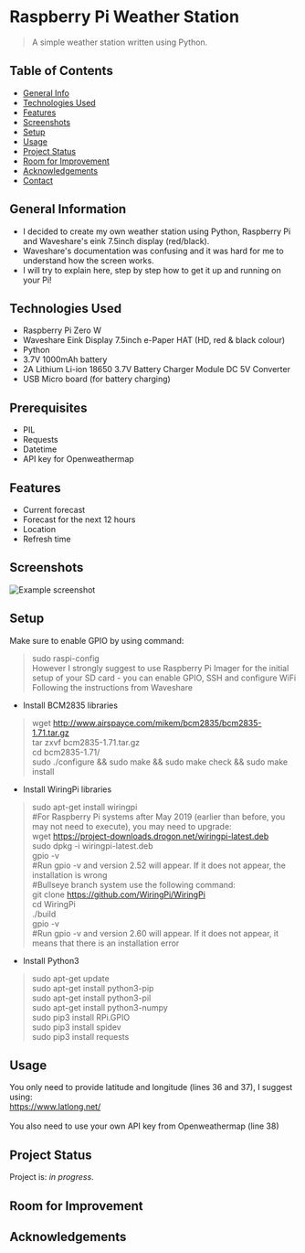# Raspberry Pi Weather Station
> A simple weather station written using Python.

## Table of Contents
* [General Info](#general-information)
* [Technologies Used](#technologies-used)
* [Features](#features)
* [Screenshots](#screenshots)
* [Setup](#setup)
* [Usage](#usage)
* [Project Status](#project-status)
* [Room for Improvement](#room-for-improvement)
* [Acknowledgements](#acknowledgements)
* [Contact](#contact)
<!-- * [License](#license) -->


## General Information
- I decided to create my own weather station using Python, Raspberry Pi and Waveshare's eink 7.5inch display (red/black).<br>
- Waveshare's documentation was confusing and it was hard for me to understand how the screen works.
- I will try to explain here, step by step how to get it up and running on your Pi!


## Technologies Used
- Raspberry Pi Zero W
- Waveshare Eink Display 7.5inch e-Paper HAT (HD, red & black colour)
- Python
- 3.7V 1000mAh battery
- 2A Lithium Li-ion 18650 3.7V Battery Charger Module DC 5V Converter
- USB Micro board (for battery charging)

## Prerequisites
- PIL
- Requests
- Datetime
- API key for Openweathermap

## Features
- Current forecast
- Forecast for the next 12 hours
- Location
- Refresh time

## Screenshots
![Example screenshot](./img/screenshot.png)
<!-- If you have screenshots you'd like to share, include them here. -->


## Setup
Make sure to enable GPIO by using command:<br>
>sudo raspi-config<br>
However I strongly suggest to use Raspberry Pi Imager for the initial setup of your SD card - you can enable GPIO, SSH and configure WiFi<br>
Following the instructions from Waveshare<br>
- Install BCM2835 libraries<br>
>wget http://www.airspayce.com/mikem/bcm2835/bcm2835-1.71.tar.gz<br>
>tar zxvf bcm2835-1.71.tar.gz<br>
>cd bcm2835-1.71/<br>
>sudo ./configure && sudo make && sudo make check && sudo make install<br>

- Install WiringPi libraries<br>
>sudo apt-get install wiringpi<br>
#For Raspberry Pi systems after May 2019 (earlier than before, you may not need to execute), you may need to upgrade:<br>
>wget https://project-downloads.drogon.net/wiringpi-latest.deb<br>
>sudo dpkg -i wiringpi-latest.deb<br>
>gpio -v<br>
#Run gpio -v and version 2.52 will appear. If it does not appear, the installation is wrong<br>
#Bullseye branch system use the following command:<br>
>git clone https://github.com/WiringPi/WiringPi<br>
>cd WiringPi<br>
>./build<br>
>gpio -v<br>
#Run gpio -v and version 2.60 will appear. If it does not appear, it means that there is an installation error<br>
- Install Python3<br>
>sudo apt-get update<br>
>sudo apt-get install python3-pip<br>
>sudo apt-get install python3-pil<br>
>sudo apt-get install python3-numpy<br>
>sudo pip3 install RPi.GPIO<br>
>sudo pip3 install spidev<br>
>sudo pip3 install requests<br>

## Usage
You only need to provide latitude and longitude (lines 36 and 37), I suggest using:<br>
<a href='https://www.latlong.net/'>https://www.latlong.net/</a><br><br>
You also need to use your own API key from Openweathermap (line 38)

## Project Status
Project is: _in progress_.


## Room for Improvement
<!-- Include areas you believe need improvement / could be improved. Also add TODOs for future development.

Room for improvement:
- Improvement to be done 1
- Improvement to be done 2

To do:
- Feature to be added 1
- Feature to be added 2
 -->

## Acknowledgements
<!-- Give credit here.
- This project was inspired by...
- This project was based on [this tutorial](https://www.example.com).
- Many thanks to... -->

